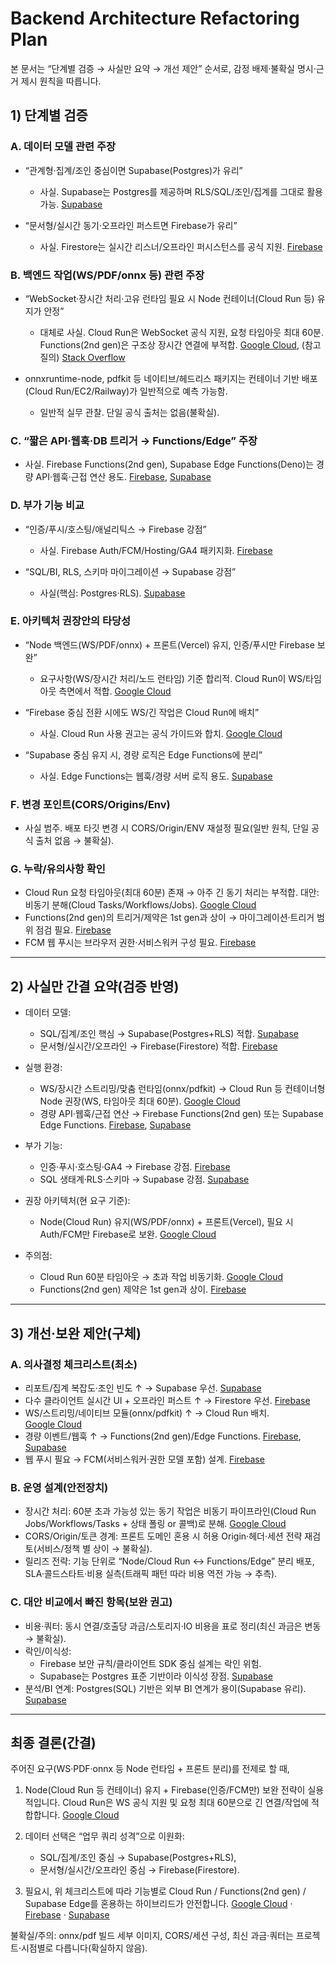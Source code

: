 # Backend Architecture Refactoring Plan

본 문서는 “단계별 검증 → 사실만 요약 → 개선 제안” 순서로, 감정 배제·불확실 명시·근거 제시 원칙을 따릅니다.

## 1) 단계별 검증

### A. 데이터 모델 관련 주장

- “관계형·집계/조인 중심이면 Supabase(Postgres)가 유리”
  - 사실. Supabase는 Postgres를 제공하며 RLS/SQL/조인/집계를 그대로 활용 가능. [Supabase](https://supabase.com)

- “문서형/실시간 동기·오프라인 퍼스트면 Firebase가 유리”
  - 사실. Firestore는 실시간 리스너/오프라인 퍼시스턴스를 공식 지원. [Firebase](https://firebase.google.com)

### B. 백엔드 작업(WS/PDF/onnx 등) 관련 주장

- “WebSocket·장시간 처리·고유 런타임 필요 시 Node 컨테이너(Cloud Run 등) 유지가 안정”
  - 대체로 사실. Cloud Run은 WebSocket 공식 지원, 요청 타임아웃 최대 60분. Functions(2nd gen)은 구조상 장시간 연결에 부적합. [Google Cloud](https://cloud.google.com/run), (참고 질의) [Stack Overflow](https://stackoverflow.com)

- onnxruntime-node, pdfkit 등 네이티브/헤드리스 패키지는 컨테이너 기반 배포(Cloud Run/EC2/Railway)가 일반적으로 예측 가능함.
  - 일반적 실무 관찰. 단일 공식 출처는 없음(불확실).

### C. “짧은 API·웹훅·DB 트리거 → Functions/Edge” 주장

- 사실. Firebase Functions(2nd gen), Supabase Edge Functions(Deno)는 경량 API·웹훅·근접 연산 용도. [Firebase](https://firebase.google.com), [Supabase](https://supabase.com/docs/guides/functions)

### D. 부가 기능 비교

- “인증/푸시/호스팅/애널리틱스 → Firebase 강점”
  - 사실. Firebase Auth/FCM/Hosting/GA4 패키지화. [Firebase](https://firebase.google.com)

- “SQL/BI, RLS, 스키마 마이그레이션 → Supabase 강점”
  - 사실(핵심: Postgres·RLS). [Supabase](https://supabase.com)

### E. 아키텍처 권장안의 타당성

- “Node 백엔드(WS/PDF/onnx) + 프론트(Vercel) 유지, 인증/푸시만 Firebase 보완”
  - 요구사항(WS/장시간 처리/노드 런타임) 기준 합리적. Cloud Run이 WS/타임아웃 측면에서 적합. [Google Cloud](https://cloud.google.com/run)

- “Firebase 중심 전환 시에도 WS/긴 작업은 Cloud Run에 배치”
  - 사실. Cloud Run 사용 권고는 공식 가이드와 합치. [Google Cloud](https://cloud.google.com/run)

- “Supabase 중심 유지 시, 경량 로직은 Edge Functions에 분리”
  - 사실. Edge Functions는 웹훅/경량 서버 로직 용도. [Supabase](https://supabase.com/docs/guides/functions)

### F. 변경 포인트(CORS/Origins/Env)

- 사실 범주. 배포 타깃 변경 시 CORS/Origin/ENV 재설정 필요(일반 원칙, 단일 공식 출처 없음 → 불확실).

### G. 누락/유의사항 확인

- Cloud Run 요청 타임아웃(최대 60분) 존재 → 아주 긴 동기 처리는 부적합. 대안: 비동기 분해(Cloud Tasks/Workflows/Jobs). [Google Cloud](https://cloud.google.com/run)
- Functions(2nd gen)의 트리거/제약은 1st gen과 상이 → 마이그레이션·트리거 범위 점검 필요. [Firebase](https://firebase.google.com)
- FCM 웹 푸시는 브라우저 권한·서비스워커 구성 필요. [Firebase](https://firebase.google.com/docs/cloud-messaging)

---

## 2) 사실만 간결 요약(검증 반영)

- 데이터 모델:
  - SQL/집계/조인 핵심 → Supabase(Postgres+RLS) 적합. [Supabase](https://supabase.com)
  - 문서형/실시간/오프라인 → Firebase(Firestore) 적합. [Firebase](https://firebase.google.com)

- 실행 환경:
  - WS/장시간 스트리밍/맞춤 런타임(onnx/pdfkit) → Cloud Run 등 컨테이너형 Node 권장(WS, 타임아웃 최대 60분). [Google Cloud](https://cloud.google.com/run)
  - 경량 API·웹훅/근접 연산 → Firebase Functions(2nd gen) 또는 Supabase Edge Functions. [Firebase](https://firebase.google.com), [Supabase](https://supabase.com/docs/guides/functions)

- 부가 기능:
  - 인증·푸시·호스팅·GA4 → Firebase 강점. [Firebase](https://firebase.google.com)
  - SQL 생태계·RLS·스키마 → Supabase 강점. [Supabase](https://supabase.com)

- 권장 아키텍처(현 요구 기준):
  - Node(Cloud Run) 유지(WS/PDF/onnx) + 프론트(Vercel), 필요 시 Auth/FCM만 Firebase로 보완. [Google Cloud](https://cloud.google.com/run)

- 주의점:
  - Cloud Run 60분 타임아웃 → 초과 작업 비동기화. [Google Cloud](https://cloud.google.com/run)
  - Functions(2nd gen) 제약은 1st gen과 상이. [Firebase](https://firebase.google.com)

---

## 3) 개선·보완 제안(구체)

### A. 의사결정 체크리스트(최소)
- 리포트/집계 복잡도·조인 빈도 ↑ → Supabase 우선. [Supabase](https://supabase.com)
- 다수 클라이언트 실시간 UI + 오프라인 퍼스트 ↑ → Firestore 우선. [Firebase](https://firebase.google.com)
- WS/스트리밍/네이티브 모듈(onnx/pdfkit) ↑ → Cloud Run 배치. [Google Cloud](https://cloud.google.com/run)
- 경량 이벤트/웹훅 ↑ → Functions(2nd gen)/Edge Functions. [Firebase](https://firebase.google.com), [Supabase](https://supabase.com/docs/guides/functions)
- 웹 푸시 필요 → FCM(서비스워커·권한 모델 포함) 설계. [Firebase](https://firebase.google.com/docs/cloud-messaging)

### B. 운영 설계(안전장치)
- 장시간 처리: 60분 초과 가능성 있는 동기 작업은 비동기 파이프라인(Cloud Run Jobs/Workflows/Tasks + 상태 폴링 or 콜백)로 분해. [Google Cloud](https://cloud.google.com/run)
- CORS/Origin/토큰 경계: 프론트 도메인 혼용 시 허용 Origin·헤더·세션 전략 재검토(서비스/정책 별 상이 → 불확실).
- 릴리즈 전략: 기능 단위로 “Node/Cloud Run ↔ Functions/Edge” 분리 배포, SLA·콜드스타트·비용 실측(트래픽 패턴 따라 비용 역전 가능 → 추측).

### C. 대안 비교에서 빠진 항목(보완 권고)
- 비용·쿼터: 동시 연결/호출당 과금/스토리지·IO 비용을 표로 정리(최신 과금은 변동 → 불확실).
- 락인/이식성:
  - Firebase 보안 규칙/클라이언트 SDK 중심 설계는 락인 위험.
  - Supabase는 Postgres 표준 기반이라 이식성 장점. [Supabase](https://supabase.com)
- 분석/BI 연계: Postgres(SQL) 기반은 외부 BI 연계가 용이(Supabase 유리). [Supabase](https://supabase.com)

---

## 최종 결론(간결)

주어진 요구(WS·PDF·onnx 등 Node 런타임 + 프론트 분리)를 전제로 할 때,

1) Node(Cloud Run 등 컨테이너) 유지 + Firebase(인증/FCM만) 보완 전략이 실용적입니다. Cloud Run은 WS 공식 지원 및 요청 최대 60분으로 긴 연결/작업에 적합합니다. [Google Cloud](https://cloud.google.com/run)

2) 데이터 선택은 “업무 쿼리 성격”으로 이원화:
   - SQL/집계/조인 중심 → Supabase(Postgres+RLS),
   - 문서형/실시간/오프라인 중심 → Firebase(Firestore).

3) 필요시, 위 체크리스트에 따라 기능별로 Cloud Run / Functions(2nd gen) / Supabase Edge를 혼용하는 하이브리드가 안전합니다. [Google Cloud](https://cloud.google.com/run) · [Firebase](https://firebase.google.com) · [Supabase](https://supabase.com/docs/guides/functions)

불확실/주의: onnx/pdf 빌드 세부 이미지, CORS/세션 구성, 최신 과금·쿼터는 프로젝트·시점별로 다릅니다(확실하지 않음).


